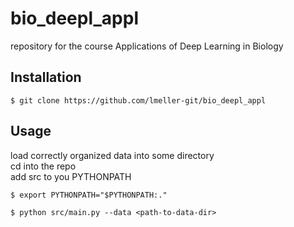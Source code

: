 # bio_deepl_appl

repository for the course Applications of Deep Learning in Biology

## Installation  

```$ git clone https://github.com/lmeller-git/bio_deepl_appl```

## Usage

load correctly organized data into some directory  
cd into the repo  
add src to you PYTHONPATH  

```$ export PYTHONPATH="$PYTHONPATH:."```

```$ python src/main.py --data <path-to-data-dir>```
